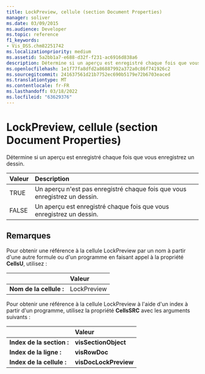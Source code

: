 ```yaml
---
title: LockPreview, cellule (section Document Properties)
manager: soliver
ms.date: 03/09/2015
ms.audience: Developer
ms.topic: reference
f1_keywords:
- Vis_DSS.chm82251742
ms.localizationpriority: medium
ms.assetid: 5a2bb1a7-e688-d32f-f231-ac6916d838a6
description: Détermine si un aperçu est enregistré chaque fois que vous enregistrez un dessin.
ms.openlocfilehash: 1e1f77fa8dfd2a86887992a372a0c86f741926c2
ms.sourcegitcommit: 241637561d21b7752ec690b5179e72b6703eaced
ms.translationtype: MT
ms.contentlocale: fr-FR
ms.lasthandoff: 03/18/2022
ms.locfileid: "63629376"
---
```

# <a name="lockpreview-cell-document-properties-section"></a>LockPreview, cellule (section Document Properties)

Détermine si un aperçu est enregistré chaque fois que vous enregistrez un dessin.
  
|**Valeur**|**Description**|
|:-----|:-----|
| TRUE  <br/> | Un aperçu n'est pas enregistré chaque fois que vous enregistrez un dessin. |
| FALSE  <br/> | Un aperçu est enregistré chaque fois que vous enregistrez un dessin. |
   
## <a name="remarks"></a>Remarques

Pour obtenir une référence à la cellule LockPreview par un nom à partir d'une autre formule ou d'un programme en faisant appel à la propriété **CellsU**, utilisez : 
  
||Valeur |
|:-----|:-----|
| **Nom de la cellule :**  <br/> | LockPreview  <br/> |
   
Pour obtenir une référence à la cellule LockPreview à l'aide d'un index à partir d'un programme, utilisez la propriété **CellsSRC** avec les arguments suivants : 
  
||Valeur |
|:-----|:-----|
| **Index de la section :**  <br/> |**visSectionObject** <br/> |
| **Index de la ligne :**  <br/> |**visRowDoc** <br/> |
| **Index de la cellule :**  <br/> |**visDocLockPreview** <br/> |
   

